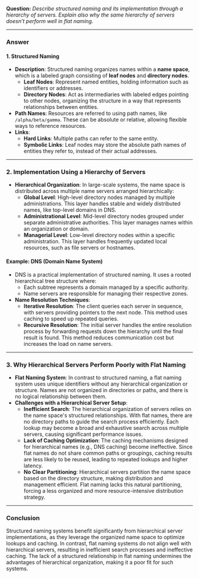 
**Question:** *Describe structured naming and its implementation through a hierarchy of servers. Explain also why the same hierarchy of servers doesn’t perform well in flat naming.*

---

### Answer

#### 1. **Structured Naming**
- **Description**: Structured naming organizes names within a **name space**, which is a labeled graph consisting of **leaf nodes** and **directory nodes**.
  - **Leaf Nodes**: Represent named entities, holding information such as identifiers or addresses.
  - **Directory Nodes**: Act as intermediaries with labeled edges pointing to other nodes, organizing the structure in a way that represents relationships between entities.
- **Path Names**: Resources are referred to using path names, like `/alpha/beta/gamma`. These can be absolute or relative, allowing flexible ways to reference resources.
- **Links**:
  - **Hard Links**: Multiple paths can refer to the same entity.
  - **Symbolic Links**: Leaf nodes may store the absolute path names of entities they refer to, instead of their actual addresses.

---

### 2. **Implementation Using a Hierarchy of Servers**
- **Hierarchical Organization**: In large-scale systems, the name space is distributed across multiple name servers arranged hierarchically:
  - **Global Level**: High-level directory nodes managed by multiple administrations. This layer handles stable and widely distributed names, like top-level domains in DNS.
  - **Administrational Level**: Mid-level directory nodes grouped under separate administrative authorities. This layer manages names within an organization or domain.
  - **Managerial Level**: Low-level directory nodes within a specific administration. This layer handles frequently updated local resources, such as file servers or hostnames.

#### Example: **DNS (Domain Name System)**
- DNS is a practical implementation of structured naming. It uses a rooted hierarchical tree structure where:
  - Each subtree represents a domain managed by a specific authority.
  - Name servers are responsible for managing their respective zones.
- **Name Resolution Techniques**:
  - **Iterative Resolution**: The client queries each server in sequence, with servers providing pointers to the next node. This method uses caching to speed up repeated queries.
  - **Recursive Resolution**: The initial server handles the entire resolution process by forwarding requests down the hierarchy until the final result is found. This method reduces communication cost but increases the load on name servers.

---

### 3. **Why Hierarchical Servers Perform Poorly with Flat Naming**
- **Flat Naming System**: In contrast to structured naming, a flat naming system uses unique identifiers without any hierarchical organization or structure. Names are not organized in directories or paths, and there is no logical relationship between them.
- **Challenges with a Hierarchical Server Setup**:
  - **Inefficient Search**: The hierarchical organization of servers relies on the name space's structured relationships. With flat names, there are no directory paths to guide the search process efficiently. Each lookup may become a broad and exhaustive search across multiple servers, causing significant performance issues.
  - **Lack of Caching Optimization**: The caching mechanisms designed for hierarchical names (e.g., DNS caching) become ineffective. Since flat names do not share common paths or groupings, caching results are less likely to be reused, leading to repeated lookups and higher latency.
  - **No Clear Partitioning**: Hierarchical servers partition the name space based on the directory structure, making distribution and management efficient. Flat naming lacks this natural partitioning, forcing a less organized and more resource-intensive distribution strategy.

---

### Conclusion
Structured naming systems benefit significantly from hierarchical server implementations, as they leverage the organized name space to optimize lookups and caching. In contrast, flat naming systems do not align well with hierarchical servers, resulting in inefficient search processes and ineffective caching. The lack of a structured relationship in flat naming undermines the advantages of hierarchical organization, making it a poor fit for such systems.

